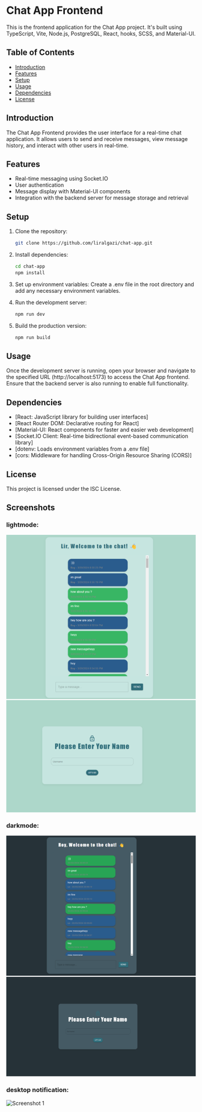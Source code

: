 # Chat App Frontend

This is the frontend application for the Chat App project. It's built using TypeScript, Vite, Node.js, PostgreSQL, React, hooks, SCSS, and Material-UI.

## Table of Contents

- [Introduction](#introduction)
- [Features](#features)
- [Setup](#setup)
- [Usage](#usage)
- [Dependencies](#dependencies)
- [License](#license)

## Introduction

The Chat App Frontend provides the user interface for a real-time chat application. It allows users to send and receive messages, view message history, and interact with other users in real-time.

## Features

- Real-time messaging using Socket.IO
- User authentication
- Message display with Material-UI components
- Integration with the backend server for message storage and retrieval

## Setup

1. Clone the repository:

   ```bash
   git clone https://github.com/liralgazi/chat-app.git
   
2. Install dependencies:
   ```bash
   cd chat-app
   npm install
   ```
3. Set up environment variables:
Create a .env file in the root directory and add any necessary environment variables.

4. Run the development server:
   ```bash
   npm run dev
   ```
5. Build the production version:
   ```bash
   npm run build
   ```

## Usage 
Once the development server is running, open your browser and navigate to the specified URL (http://localhost:5173) to access the Chat App frontend. Ensure that the backend server is also running to enable full functionality.

## Dependencies
- [React: JavaScript library for building user interfaces]
- [React Router DOM: Declarative routing for React]
- [Material-UI: React components for faster and easier web development]
- [Socket.IO Client: Real-time bidirectional event-based communication library]
- [dotenv: Loads environment variables from a .env file]
- [cors: Middleware for handling Cross-Origin Resource Sharing (CORS)]

## License
This project is licensed under the ISC License.

## Screenshots
### lightmode:
![Screenshot 1](public/screenshots/chat_lightmode.png)
![Screenshot 1](public/screenshots/register_lightmode.png)
### darkmode: 
![Screenshot 1](public/screenshots/chat_darkmode.png)
![Screenshot 1](public/screenshots/register_darkmode.png)
### desktop notification:
![Screenshot 1](public/screenshots/desktop_notificaion.png)


